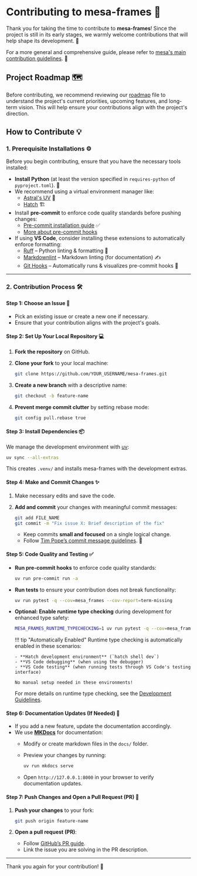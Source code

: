 # Contributing to mesa-frames 🚀

Thank you for taking the time to contribute to **mesa-frames**! Since the project is still in its early stages, we warmly welcome contributions that will help shape its development. 🎉

For a more general and comprehensive guide, please refer to [mesa's main contribution guidelines](https://github.com/projectmesa/mesa/blob/main/CONTRIBUTING.md). 📜

## Project Roadmap 🗺️

Before contributing, we recommend reviewing our [roadmap](https://projectmesa.github.io/mesa-frames/roadmap/) file to understand the project's current priorities, upcoming features, and long-term vision. This will help ensure your contributions align with the project's direction.

## How to Contribute 💡

### 1. Prerequisite Installations ⚙️

Before you begin contributing, ensure that you have the necessary tools installed:

- **Install Python** (at least the version specified in `requires-python` of `pyproject.toml`). 🐍
- We recommend using a virtual environment manager like:
  - [Astral's UV](https://docs.astral.sh/uv/#installation) 🌟
  - [Hatch](https://hatch.pypa.io/latest/install/) 🏗️
- Install **pre-commit** to enforce code quality standards before pushing changes:
  - [Pre-commit installation guide](https://pre-commit.com/#install) ✅
  - [More about pre-commit hooks](https://stackoverflow.com/collectives/articles/71270196/how-to-use-pre-commit-to-automatically-correct-commits-and-merge-requests-with-g)
- If using **VS Code**, consider installing these extensions to automatically enforce formatting:
  - [Ruff](https://marketplace.visualstudio.com/items?itemName=charliermarsh.ruff) – Python linting & formatting 🐾
  - [Markdownlint](https://marketplace.visualstudio.com/items?itemName=DavidAnson.vscode-markdownlint) – Markdown linting (for documentation) ✍️
  - [Git Hooks](https://marketplace.visualstudio.com/items?itemName=lakshmikanthayyadevara.githooks) – Automatically runs & visualizes pre-commit hooks 🔗

---

### 2. Contribution Process 🛠️

#### **Step 1: Choose an Issue** 📌

- Pick an existing issue or create a new one if necessary.
- Ensure that your contribution aligns with the project's goals.

#### **Step 2: Set Up Your Local Repository** 💻

1. **Fork the repository** on GitHub.
2. **Clone your fork** to your local machine:

   ```sh
   git clone https://github.com/YOUR_USERNAME/mesa-frames.git
   ```

3. **Create a new branch** with a descriptive name:

   ```sh
   git checkout -b feature-name
   ```

4. **Prevent merge commit clutter** by setting rebase mode:

   ```sh
   git config pull.rebase true
   ```

#### **Step 3: Install Dependencies** 📦

We manage the development environment with [uv](https://docs.astral.sh/uv/):

```sh
uv sync --all-extras
```

This creates `.venv/` and installs mesa-frames with the development extras.

#### **Step 4: Make and Commit Changes** ✨

1. Make necessary edits and save the code.
2. **Add and commit** your changes with meaningful commit messages:

   ```sh
   git add FILE_NAME
   git commit -m "Fix issue X: Brief description of the fix"
   ```

   - Keep commits **small and focused** on a single logical change.
   - Follow [Tim Pope’s commit message guidelines](https://tbaggery.com/2008/04/19/a-note-about-git-commit-messages.html). 📝

#### **Step 5: Code Quality and Testing** ✅

- **Run pre-commit hooks** to enforce code quality standards:

  ```sh
  uv run pre-commit run -a
  ```

- **Run tests** to ensure your contribution does not break functionality:

  ```sh
  uv run pytest -q --cov=mesa_frames --cov-report=term-missing
  ```

- **Optional: Enable runtime type checking** during development for enhanced type safety:

  ```sh
  MESA_FRAMES_RUNTIME_TYPECHECKING=1 uv run pytest -q --cov=mesa_frames --cov-report=term-missing
  ```

  !!! tip "Automatically Enabled"
      Runtime type checking is automatically enabled in these scenarios:

      - **Hatch development environment** (`hatch shell dev`)
      - **VS Code debugging** (when using the debugger)
      - **VS Code testing** (when running tests through VS Code's testing interface)

      No manual setup needed in these environments!

  For more details on runtime type checking, see the [Development Guidelines](https://projectmesa.github.io/mesa-frames/development/).

#### **Step 6: Documentation Updates (If Needed)** 📖

- If you add a new feature, update the documentation accordingly.
- We use **[MKDocs](https://www.mkdocs.org/)** for documentation:
  - Modify or create markdown files in the `docs/` folder.
  - Preview your changes by running:

    ```sh
    uv run mkdocs serve
    ```

  - Open `http://127.0.0.1:8000` in your browser to verify documentation updates.

#### **Step 7: Push Changes and Open a Pull Request (PR)** 🚀

1. **Push your changes** to your fork:

   ```sh
   git push origin feature-name
   ```

2. **Open a pull request (PR)**:
   - Follow [GitHub’s PR guide](https://help.github.com/articles/creating-a-pull-request/).
   - Link the issue you are solving in the PR description.

---

Thank you again for your contribution! 🎉
